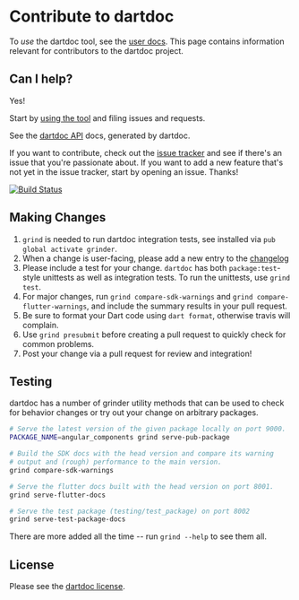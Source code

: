 # Contribute to dartdoc

To _use_ the dartdoc tool, see the [user docs][]. This page contains
information relevant for contributors to the dartdoc project.

## Can I help?

Yes!

Start by [using the tool](README.md) and filing issues and requests.

See the [dartdoc API](https://pub.dev/documentation/dartdoc/latest/) docs, generated by
dartdoc.

If you want to contribute, check out the [issue tracker][] and see if there's an
issue that you're passionate about. If you want to add a new feature that's not
yet in the issue tracker, start by opening an issue. Thanks!

[![Build Status](https://github.com/dart-lang/dartdoc/workflows/Test/badge.svg)](https://github.com/dart-lang/dartdoc/actions?query=workflow%3ATest)

## Making Changes

1. `grind` is needed to run dartdoc integration tests, see installed via `pub global activate grinder`.
2. When a change is user-facing, please add a new entry to the [changelog](https://github.com/dart-lang/dartdoc/blob/master/CHANGELOG.md)
3. Please include a test for your change.  `dartdoc` has both `package:test`-style unittests as well as integration tests.  To run the unittests, use `grind test`.
4. For major changes, run `grind compare-sdk-warnings` and `grind compare-flutter-warnings`, and include the summary results in your pull request.
5. Be sure to format your Dart code using `dart format`, otherwise travis will complain.
6. Use `grind presubmit` before creating a pull request to quickly check for common problems.
7. Post your change via a pull request for review and integration!

## Testing

dartdoc has a number of grinder utility methods that can be used to check for behavior changes
or try out your change on arbitrary packages.

```bash
# Serve the latest version of the given package locally on port 9000.
PACKAGE_NAME=angular_components grind serve-pub-package

# Build the SDK docs with the head version and compare its warning
# output and (rough) performance to the main version.
grind compare-sdk-warnings

# Serve the flutter docs built with the head version on port 8001.
grind serve-flutter-docs

# Serve the test package (testing/test_package) on port 8002
grind serve-test-package-docs
```

There are more added all the time -- run `grind --help` to see them all.

## License

Please see the [dartdoc license](https://github.com/dart-lang/dartdoc/blob/master/LICENSE).

[user docs]: https://github.com/dart-lang/dartdoc#dartdoc
[issue tracker]: https://github.com/dart-lang/dartdoc/issues
